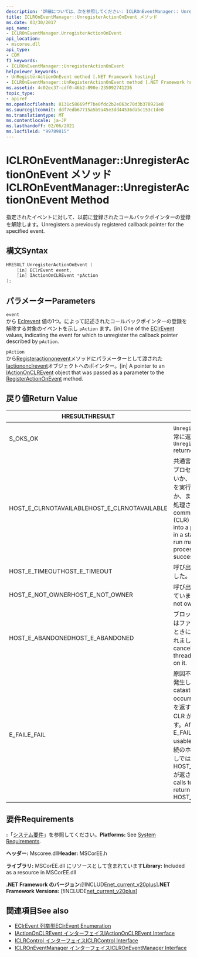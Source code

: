 ```yaml
---
description: '詳細については、次を参照してください: ICLROnEventManager:: UnregisterActionOnEvent メソッド'
title: ICLROnEventManager::UnregisterActionOnEvent メソッド
ms.date: 03/30/2017
api_name:
- ICLROnEventManager.UnregisterActionOnEvent
api_location:
- mscoree.dll
api_type:
- COM
f1_keywords:
- ICLROnEventManager::UnregisterActionOnEvent
helpviewer_keywords:
- UnRegisterActionOnEvent method [.NET Framework hosting]
- ICLROnEventManager::UnRegisterActionOnEvent method [.NET Framework hosting]
ms.assetid: 4c02ec37-cdf0-46b2-890e-235092741236
topic_type:
- apiref
ms.openlocfilehash: 8131c58669ff7be0fdc2b2e063c70d3b370921e8
ms.sourcegitcommit: ddf7edb67715a5b9a45e3dd44536dabc153c1de0
ms.translationtype: MT
ms.contentlocale: ja-JP
ms.lasthandoff: 02/06/2021
ms.locfileid: "99789815"
---
```

# <a name="iclroneventmanagerunregisteractiononevent-method"></a><span data-ttu-id="f82c9-103">ICLROnEventManager::UnregisterActionOnEvent メソッド</span><span class="sxs-lookup"><span data-stu-id="f82c9-103">ICLROnEventManager::UnregisterActionOnEvent Method</span></span>

<span data-ttu-id="f82c9-104">指定されたイベントに対して、以前に登録されたコールバックポインターの登録を解除します。</span><span class="sxs-lookup"><span data-stu-id="f82c9-104">Unregisters a previously registered callback pointer for the specified event.</span></span>  
  
## <a name="syntax"></a><span data-ttu-id="f82c9-105">構文</span><span class="sxs-lookup"><span data-stu-id="f82c9-105">Syntax</span></span>  
  
```cpp  
HRESULT UnregisterActionOnEvent (  
    [in] EClrEvent event,  
    [in] IActionOnCLREvent *pAction  
);  
```  
  
## <a name="parameters"></a><span data-ttu-id="f82c9-106">パラメーター</span><span class="sxs-lookup"><span data-stu-id="f82c9-106">Parameters</span></span>  

 `event`  
 <span data-ttu-id="f82c9-107">から [Eclrevent](eclrevent-enumeration.md) 値の1つ。によって記述されたコールバックポインターの登録を解除する対象のイベントを示し `pAction` ます。</span><span class="sxs-lookup"><span data-stu-id="f82c9-107">[in] One of the [EClrEvent](eclrevent-enumeration.md) values, indicating the event for which to unregister the callback pointer described by `pAction`.</span></span>  
  
 `pAction`  
 <span data-ttu-id="f82c9-108">から[Registeractiononevent](iclroneventmanager-registeractiononevent-method.md)メソッドにパラメーターとして渡された[Iactiononclrevent](iactiononclrevent-interface.md)オブジェクトへのポインター。</span><span class="sxs-lookup"><span data-stu-id="f82c9-108">[in] A pointer to an [IActionOnCLREvent](iactiononclrevent-interface.md) object that was passed as a parameter to the [RegisterActionOnEvent](iclroneventmanager-registeractiononevent-method.md) method.</span></span>  
  
## <a name="return-value"></a><span data-ttu-id="f82c9-109">戻り値</span><span class="sxs-lookup"><span data-stu-id="f82c9-109">Return Value</span></span>  
  
|<span data-ttu-id="f82c9-110">HRESULT</span><span class="sxs-lookup"><span data-stu-id="f82c9-110">HRESULT</span></span>|<span data-ttu-id="f82c9-111">説明</span><span class="sxs-lookup"><span data-stu-id="f82c9-111">Description</span></span>|  
|-------------|-----------------|  
|<span data-ttu-id="f82c9-112">S_OK</span><span class="sxs-lookup"><span data-stu-id="f82c9-112">S_OK</span></span>|<span data-ttu-id="f82c9-113">`UnregisterActionOnEvent` 正常に返されました。</span><span class="sxs-lookup"><span data-stu-id="f82c9-113">`UnregisterActionOnEvent` returned successfully.</span></span>|  
|<span data-ttu-id="f82c9-114">HOST_E_CLRNOTAVAILABLE</span><span class="sxs-lookup"><span data-stu-id="f82c9-114">HOST_E_CLRNOTAVAILABLE</span></span>|<span data-ttu-id="f82c9-115">共通言語ランタイム (CLR) がプロセスに読み込まれていないか、CLR がマネージコードを実行できない状態であるか、または呼び出しが正常に処理されていません。</span><span class="sxs-lookup"><span data-stu-id="f82c9-115">The common language runtime (CLR) has not been loaded into a process, or the CLR is in a state in which it cannot run managed code or process the call successfully.</span></span>|  
|<span data-ttu-id="f82c9-116">HOST_E_TIMEOUT</span><span class="sxs-lookup"><span data-stu-id="f82c9-116">HOST_E_TIMEOUT</span></span>|<span data-ttu-id="f82c9-117">呼び出しがタイムアウトしました。</span><span class="sxs-lookup"><span data-stu-id="f82c9-117">The call timed out.</span></span>|  
|<span data-ttu-id="f82c9-118">HOST_E_NOT_OWNER</span><span class="sxs-lookup"><span data-stu-id="f82c9-118">HOST_E_NOT_OWNER</span></span>|<span data-ttu-id="f82c9-119">呼び出し元がロックを所有していません。</span><span class="sxs-lookup"><span data-stu-id="f82c9-119">The caller does not own the lock.</span></span>|  
|<span data-ttu-id="f82c9-120">HOST_E_ABANDONED</span><span class="sxs-lookup"><span data-stu-id="f82c9-120">HOST_E_ABANDONED</span></span>|<span data-ttu-id="f82c9-121">ブロックされたスレッドまたはファイバーが待機しているときに、イベントが取り消されました。</span><span class="sxs-lookup"><span data-stu-id="f82c9-121">An event was canceled while a blocked thread or fiber was waiting on it.</span></span>|  
|<span data-ttu-id="f82c9-122">E_FAIL</span><span class="sxs-lookup"><span data-stu-id="f82c9-122">E_FAIL</span></span>|<span data-ttu-id="f82c9-123">原因不明の致命的なエラーが発生しました。</span><span class="sxs-lookup"><span data-stu-id="f82c9-123">An unknown catastrophic failure occurred.</span></span> <span data-ttu-id="f82c9-124">メソッドが E_FAIL を返すと、そのプロセス内で CLR が使用できなくなります。</span><span class="sxs-lookup"><span data-stu-id="f82c9-124">After a method returns E_FAIL, the CLR is no longer usable within the process.</span></span> <span data-ttu-id="f82c9-125">後続のホストメソッドの呼び出しでは HOST_E_CLRNOTAVAILABLE が返されます。</span><span class="sxs-lookup"><span data-stu-id="f82c9-125">Subsequent calls to hosting methods return HOST_E_CLRNOTAVAILABLE.</span></span>|  
  
## <a name="requirements"></a><span data-ttu-id="f82c9-126">要件</span><span class="sxs-lookup"><span data-stu-id="f82c9-126">Requirements</span></span>  

 <span data-ttu-id="f82c9-127">**:**「[システム要件](../../get-started/system-requirements.md)」を参照してください。</span><span class="sxs-lookup"><span data-stu-id="f82c9-127">**Platforms:** See [System Requirements](../../get-started/system-requirements.md).</span></span>  
  
 <span data-ttu-id="f82c9-128">**ヘッダー:** Mscoree.dll</span><span class="sxs-lookup"><span data-stu-id="f82c9-128">**Header:** MSCorEE.h</span></span>  
  
 <span data-ttu-id="f82c9-129">**ライブラリ:** MSCorEE.dll にリソースとして含まれています</span><span class="sxs-lookup"><span data-stu-id="f82c9-129">**Library:** Included as a resource in MSCorEE.dll</span></span>  
  
 <span data-ttu-id="f82c9-130">**.NET Framework のバージョン:**[!INCLUDE[net_current_v20plus](../../../../includes/net-current-v20plus-md.md)]</span><span class="sxs-lookup"><span data-stu-id="f82c9-130">**.NET Framework Versions:** [!INCLUDE[net_current_v20plus](../../../../includes/net-current-v20plus-md.md)]</span></span>  
  
## <a name="see-also"></a><span data-ttu-id="f82c9-131">関連項目</span><span class="sxs-lookup"><span data-stu-id="f82c9-131">See also</span></span>

- [<span data-ttu-id="f82c9-132">EClrEvent 列挙型</span><span class="sxs-lookup"><span data-stu-id="f82c9-132">EClrEvent Enumeration</span></span>](eclrevent-enumeration.md)
- [<span data-ttu-id="f82c9-133">IActionOnCLREvent インターフェイス</span><span class="sxs-lookup"><span data-stu-id="f82c9-133">IActionOnCLREvent Interface</span></span>](iactiononclrevent-interface.md)
- [<span data-ttu-id="f82c9-134">ICLRControl インターフェイス</span><span class="sxs-lookup"><span data-stu-id="f82c9-134">ICLRControl Interface</span></span>](iclrcontrol-interface.md)
- [<span data-ttu-id="f82c9-135">ICLROnEventManager インターフェイス</span><span class="sxs-lookup"><span data-stu-id="f82c9-135">ICLROnEventManager Interface</span></span>](iclroneventmanager-interface.md)
